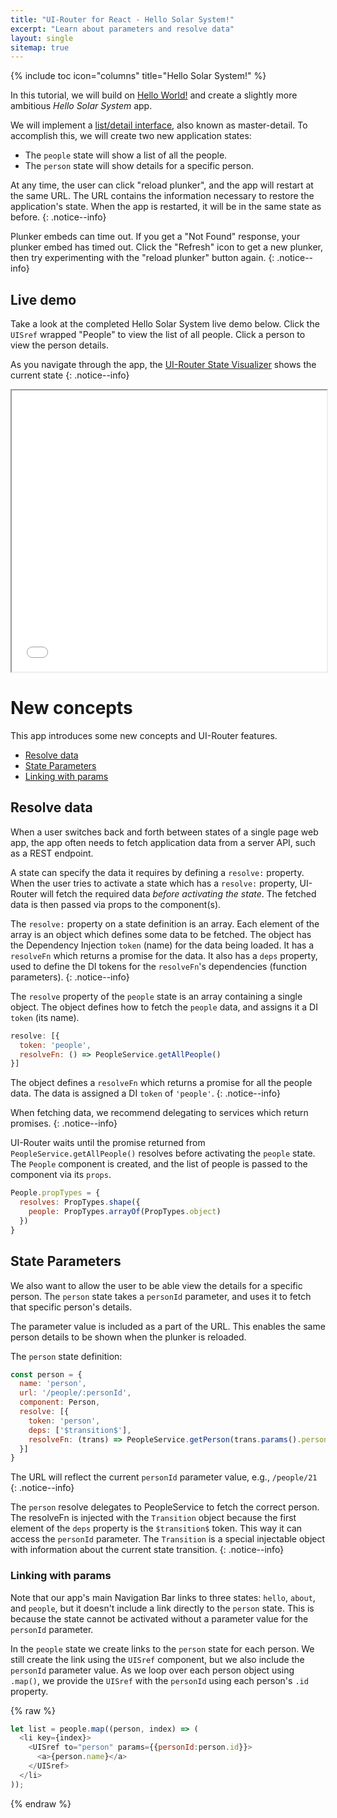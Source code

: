 ```yaml
---
title: "UI-Router for React - Hello Solar System!"
excerpt: "Learn about parameters and resolve data"
layout: single
sitemap: true
---
```

{% include toc icon="columns" title="Hello Solar System!" %}

In this tutorial, we will build on [Hello World!](helloworld) and create a slightly more ambitious _Hello Solar System_ app.

We will implement a [list/detail interface](https://en.wikipedia.org/wiki/Master%E2%80%93detail_interface),
also known as master-detail.
To accomplish this, we will create two new application states:

- The `people` state will show a list of all the people.
- The `person` state will show details for a specific person.

At any time, the user can click "reload plunker", and the app will restart at the same URL.
The URL contains the information necessary to restore the application's state.
When the app is restarted, it will be in the same state as before.
{: .notice--info}

Plunker embeds can time out.
If you get a "Not Found" response, your plunker embed has timed out.
Click the "Refresh" icon to get a new plunker, then try experimenting with the "reload plunker" button again.
{: .notice--info}

## Live demo

Take a look at the completed Hello Solar System live demo below.
Click the `UISref` wrapped "People" to view the list of all people.
Click a person to view the person details.

As you navigate through the app, the [UI-Router State Visualizer](https://github.com/ui-router/visualizer) shows
the current state
{: .notice--info}

<iframe style="width: 100%; height: 450px;" src="//embed.plnkr.co/3qSxCVrm1KuDTVH9nHjO/?show=preview" frameborder="1" allowfullscren="allowfullscren"></iframe>

<br>

# New concepts

This app introduces some new concepts and UI-Router features.

- [Resolve data](#resolve-data)
- [State Parameters](#state-parameters)
- [Linking with params](#linking-with-params)

## Resolve data

When a user switches back and forth between states of a single page web
app, the app often needs to fetch application data from a server API,
such as a REST endpoint.

A state can specify the data it requires by defining a `resolve:` property.
When the user tries to activate a state which has a `resolve:` property,
UI-Router will fetch the required data *before activating the state*.
The fetched data is then passed via props to the component(s).

The `resolve:` property on a state definition is an array.
Each element of the array is an object which defines some data to be fetched.
The object has the Dependency Injection `token` (name) for the data being loaded.
It has a `resolveFn` which returns a promise for the data.
It also has a `deps` property, used to define the DI tokens for the `resolveFn`'s dependencies (function parameters).
{: .notice--info}

The `resolve` property of the `people` state is an array containing a single object.
The object defines how to fetch the `people` data, and assigns it a DI `token` (its name).

```js
resolve: [{
  token: 'people',
  resolveFn: () => PeopleService.getAllPeople()
}]
```

The object defines a `resolveFn` which returns a promise for all the people data.
The data is assigned a DI `token` of `'people'`.
{: .notice--info}

When fetching data, we recommend delegating to services which return promises.
{: .notice--info}

UI-Router waits until the promise returned from `PeopleService.getAllPeople()` resolves before activating the `people` state.
The `People` component is created, and the list of people is passed to the component via its `props`.

```js
People.propTypes = {
  resolves: PropTypes.shape({
    people: PropTypes.arrayOf(PropTypes.object)
  })
}
```


## State Parameters

We also want to allow the user to be able view the details for a specific person.
The `person` state takes a `personId` parameter, and uses it to fetch that specific person's details.

The parameter value is included as a part of the URL.
This enables the same person details to be shown when the plunker is reloaded.

The `person` state definition:

```js
const person = {
  name: 'person',
  url: '/people/:personId',
  component: Person,
  resolve: [{
    token: 'person',
    deps: ['$transition$'],
    resolveFn: (trans) => PeopleService.getPerson(trans.params().personId)
  }]
}
```

The URL will reflect the current `personId` parameter value, e.g., `/people/21`
{: .notice--info}

The `person` resolve delegates to PeopleService to fetch the correct person.
The resolveFn is injected with the `Transition` object because the first element of the `deps` property is the `$transition$` token.
This way it can access the `personId` parameter.
The `Transition` is a special injectable object with information about the current state transition.
{: .notice--info}

### Linking with params

Note that our app's main Navigation Bar links to three states: `hello`, `about`, and `people`,
but it doesn't include a link directly to the `person` state.
This is because the state cannot be activated without a parameter value for the `personId` parameter.

In the `people` state we create links to the `person` state for each person.
We still create the link using the `UISref` component, but we also include the `personId` parameter value.
As we loop over each person object using `.map()`, we provide the `UISref` with the `personId` using each person's `.id` property.

{% raw %}
```js
let list = people.map((person, index) => (
  <li key={index}>
    <UISref to="person" params={{personId:person.id}}>
      <a>{person.name}</a>
    </UISref>
  </li>
));
```
{% endraw %}

